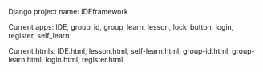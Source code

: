 Django project name: IDEframework

Current apps: IDE, group_id, group_learn, lesson, lock_button, login, register, self_learn

Current htmls: IDE.html, lesson.html, self-learn.html, group-id.html, group-learn.html, login.html, register.html
